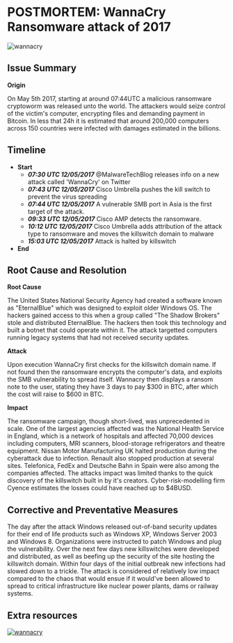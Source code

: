 # POSTMORTEM: WannaCry Ransomware attack of 2017
![wannacry](https://mybroadband.co.za/news/wp-content/uploads/2017/05/WannaCry.jpg)

## Issue Summary
**Origin**

On May 5th 2017, starting at around 07:44UTC a malicious ransomware cryptoworm was released unto the world. The attackers would seize control of the victim's computer, encrypting files and demanding payment in Bitcoin.
In less that 24h it is estimated that around 200,000 computers across 150 countries were infected with damages estimated in the billions.

## Timeline
* **Start** 
	* ***07:30 UTC 12/05/2017*** @MalwareTechBlog releases info on a new attack called 'WannaCry' on Twitter
	* ***07:43 UTC 12/05/2017*** Cisco Umbrella pushes the kill switch to prevent the virus spreading
	* ***07:44 UTC 12/05/2017*** A vulnerable SMB port in Asia is the first target of the attack.
	* ***09:33 UTC 12/05/2017*** Cisco AMP detects the ransomware.
	* ***10:12 UTC 12/05/2017*** Cisco Umbrella adds attribution of the attack type to ransomware and moves the killswitch domain to malware
	* ***15:03 UTC 12/05/2017*** Attack is halted by killswitch
* **End**

## Root Cause and Resolution

**Root Cause**

The United States National Security Agency had created a software known as "EternalBlue" which was designed to exploit older Windows OS. The hackers gained access to this when a group called "The Shadow Brokers" stole and distributed EternalBlue. The hackers then took this technology and built a botnet that could operate within it. The attack targetted computers running legacy systems that had not received security updates.

**Attack**

Upon execution WannaCry first checks for the killswitch domain name. If not found then the ransomware encrypts the computer's data, and exploits the SMB vulnerability to spread itself.
Wannacry then displays a ransom note to the user, stating they have 3 days to pay $300 in BTC, after which the cost will raise to $600 in BTC.

**Impact**

The ransomware campaign, though short-lived, was unprecedented in scale. One of the largest agencies affected was the National Health Service in England, which is a network of hospitals and affected 70,000 devices including computers, MRI scanners, blood-storage refrigerators and theatre equipment. Nissan Motor Manufacturing UK halted production during the cyberattack due to infection. Renault also stopped production at several sites. Telefonica, FedEx and Deutsche Bahn in Spain were also among the companies affected.
The attacks impact was limited thanks to the quick discovery of the killswitch built in by it's creators. Cyber-risk-modelling firm Cyence estimates the losses could have reached up to $4BUSD.

## Corrective and Preventative Measures
The day after the attack Windows released out-of-band security updates for their end of life products such as Windows XP, Windows Server 2003 and Windows 8.
Organizations were instructed to patch Windows and plug the vulnerability. 
Over the next few days new killswitches were developed and distributed, as well as beefing up the security of the site hosting the killswitch domain. Within four days of the initial outbreak new infections had slowed down to a trickle.
The attack is considered of relatively low impact compared to the chaos that would ensue if it would've been allowed to spread to critical infrastructure like nuclear power plants, dams or railway systems.

## Extra resources
[![wannacry](http://img.youtube.com/vi/VIDEO-ID/0.jpg)](https://youtu.be/I5Wxh-rCzrY)
